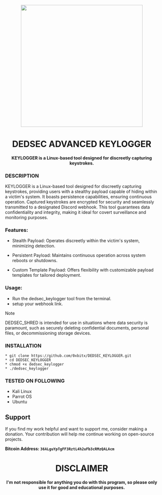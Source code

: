 

<p align="center">
<img src="https://cdn-icons-png.flaticon.com/512/2778/2778000.png", width="400", height="400">
</p>

<h1 align="center"> DEDSEC ADVANCED KEYLOGGER </h1>
<h4 align="center">KEYLOGGER is a Linux-based tool designed for discreetly capturing keystrokes.</h4>


### DESCRIPTION

KEYLOGGER is a Linux-based tool designed for discreetly capturing keystrokes, providing users with a stealthy payload capable of hiding within a victim's system. It boasts persistence capabilities, ensuring continuous operation. Captured keystrokes are encrypted for security and seamlessly transmitted to a designated Discord webhook. This tool guarantees data confidentiality and integrity, making it ideal for covert surveillance and monitoring purposes.

### Features:
  * Stealth Payload: Operates discreetly within the victim's system, minimizing detection.
  
  * Persistent Payload: Maintains continuous operation across system reboots or shutdowns.
  
  * Custom Template Payload: Offers flexibility with customizable payload templates for tailored deployment.
    
### Usage:
   * Run the dedsec_keylogger tool from the terminal.
   * setup your webhook link.

> [!NOTE]
> DEDSEC_SHRED is intended for use in situations where data security is paramount, such as securely deleting confidential documents, personal files, or decommissioning storage devices.

### INSTALLATION
    * git clone https://github.com/0xbitx/DEDSEC_KEYLOGGER.git
    * cd DEDSEC_KEYLOGGER
    * chmod +x dedsec_keylogger
    * ./dedsec_keylogger

### TESTED ON FOLLOWING
* Kali Linux 
* Parrot OS 
* Ubuntu

## Support

If you find my work helpful and want to support me, consider making a donation. Your contribution will help me continue working on open-source projects.

**Bitcoin Address: `36ALguYpTgFF3RztL4h2uFb3cRMzQALAcm`**
   
<h1 align="center"> DISCLAIMER </h1>

<h4 align="center">I'm not responsible for anything you do with this program, so please only use it for good and educational purposes. </h4>

